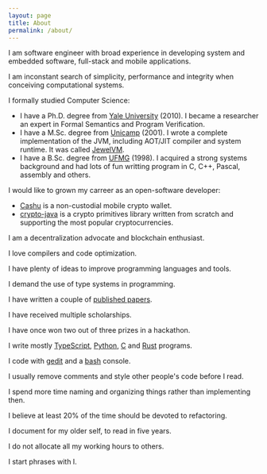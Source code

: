 ```yaml
---
layout: page
title: About
permalink: /about/
---
```


I am software engineer with broad experience in developing system and embedded software, full-stack and mobile applications.

I am inconstant search of simplicity, performance and integrity when conceiving computational systems.

I formally studied Computer Science:

* I have a Ph.D. degree from [Yale University](https://cpsc.yale.edu/) (2010). I became a researcher an expert in Formal Semantics and Program Verification.
* I have a M.Sc. degree from [Unicamp](https://www.ic.unicamp.br/) (2001). I wrote a complete implementation of the JVM, including AOT/JIT compiler and system runtime. It was called [JewelVM](https://github.com/jewelvm).
* I have a B.Sc. degree from [UFMG](https://www.dcc.ufmg.br/) (1998). I acquired a strong systems background and had lots of fun writting program in C, C++, Pascal, assembly and others.

I would like to grown my carreer as an open-software developer:

* [Cashu](https://cachu.cc/) is a non-custodial mobile crypto wallet.
* [crypto-java](https://github.com/raugfer/crypto-java) is a crypto primitives library written from scratch and supporting the most popular cryptocurrencies.

I am a decentralization advocate and blockchain enthusiast.

I love compilers and code optimization.

I have plenty of ideas to improve programming languages and tools.

I demand the use of type systems in programming.

I have written a couple of [published papers](https://scholar.google.com.br/citations?user=IIpRq38AAAAJ).

I have received multiple scholarships.

I have once won two out of three prizes in a hackathon.

I write mostly [TypeScript](https://www.typescriptlang.org/), [Python](https://www.python.org/), [C](https://en.wikipedia.org/wiki/C_(programming_language)) and [Rust](https://www.rust-lang.org/) programs.

I code with [gedit](https://wiki.gnome.org/Apps/Gedit) and a [bash](https://www.gnu.org/software/bash/) console.

I usually remove comments and style other people's code before I read.

I spend more time naming and organizing things rather than implementing then.

I believe at least 20% of the time should be devoted to refactoring.

I document for my older self, to read in five years.

I do not allocate all my working hours to others.

I start phrases with I.
